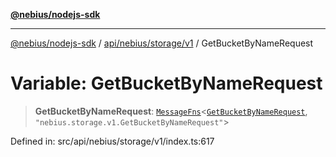 [**@nebius/nodejs-sdk**](../../../../../README.md)

---

[@nebius/nodejs-sdk](../../../../../README.md) / [api/nebius/storage/v1](../README.md) / GetBucketByNameRequest

# Variable: GetBucketByNameRequest

> **GetBucketByNameRequest**: [`MessageFns`](../../../../../runtime/protos/core/interfaces/MessageFns.md)\<[`GetBucketByNameRequest`](../interfaces/GetBucketByNameRequest.md), `"nebius.storage.v1.GetBucketByNameRequest"`\>

Defined in: src/api/nebius/storage/v1/index.ts:617
